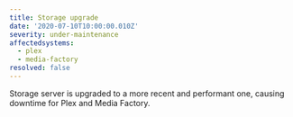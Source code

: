 ```yaml
---
title: Storage upgrade
date: '2020-07-10T10:00:00.010Z'
severity: under-maintenance
affectedsystems:
  - plex
  - media-factory
resolved: false
---
```

Storage server is upgraded to a more recent and performant one, causing downtime for Plex and Media Factory.

<!--- language code: en -->
